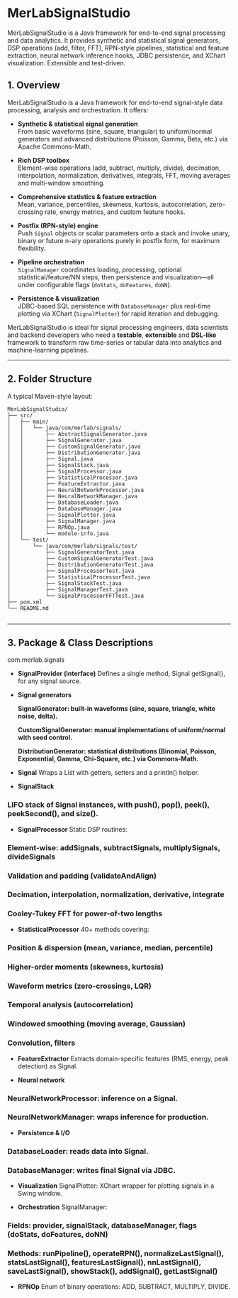 # MerLabSignalStudio
MerLabSignalStudio is a Java framework for end-to-end signal processing and data analytics. It provides synthetic and statistical signal generators, DSP operations (add, filter, FFT), RPN-style pipelines, statistical and feature extraction, neural network inference hooks, JDBC persistence, and XChart visualization. Extensible and test-driven.


## 1. Overview

MerLabSignalStudio is a Java framework for end-to-end signal-style data processing, analysis and orchestration. It offers:

- **Synthetic & statistical signal generation**  
  From basic waveforms (sine, square, triangular) to uniform/normal generators and advanced distributions (Poisson, Gamma, Beta, etc.) via Apache Commons-Math.

- **Rich DSP toolbox**  
  Element-wise operations (add, subtract, multiply, divide), decimation, interpolation, normalization, derivatives, integrals, FFT, moving averages and multi-window smoothing.

- **Comprehensive statistics & feature extraction**  
  Mean, variance, percentiles, skewness, kurtosis, autocorrelation, zero-crossing rate, energy metrics, and custom feature hooks.

- **Postfix (RPN-style) engine**  
  Push `Signal` objects or scalar parameters onto a stack and invoke unary, binary or future n-ary operations purely in postfix form, for maximum flexibility.

- **Pipeline orchestration**  
  `SignalManager` coordinates loading, processing, optional statistical/feature/NN steps, then persistence and visualization—all under configurable flags (`doStats`, `doFeatures`, `doNN`).

- **Persistence & visualization**  
  JDBC-based SQL persistence with `DatabaseManager` plus real-time plotting via XChart (`SignalPlotter`) for rapid iteration and debugging.

MerLabSignalStudio is ideal for signal processing engineers, data scientists and backend developers who need a **testable**, **extensible** and **DSL-like** framework to transform raw time-series or tabular data into analytics and machine-learning pipelines.

---

## 2. Folder Structure

A typical Maven-style layout:

```
MerLabSignalStudio/
├── src/
│   ├── main/
│   │   └── java/com/merlab/signals/
│   │       ├── AbstractSignalGenerator.java
│   │       ├── SignalGenerator.java
│   │       ├── CustomSignalGenerator.java
│   │       ├── DistributionGenerator.java
│   │       ├── Signal.java
│   │       ├── SignalStack.java
│   │       ├── SignalProcessor.java
│   │       ├── StatisticalProcessor.java
│   │       ├── FeatureExtractor.java
│   │       ├── NeuralNetworkProcessor.java
│   │       ├── NeuralNetworkManager.java
│   │       ├── DatabaseLoader.java
│   │       ├── DatabaseManager.java
│   │       ├── SignalPlotter.java
│   │       ├── SignalManager.java
│   │       ├── RPNOp.java
│   │       └── module-info.java
│   └── test/
│       └── java/com/merlab/signals/test/
│           ├── SignalGeneratorTest.java
│           ├── CustomSignalGeneratorTest.java
│           ├── DistributionGeneratorTest.java
│           ├── SignalProcessorTest.java
│           ├── StatisticalProcessorTest.java
│           ├── SignalStackTest.java
│           ├── SignalManagerTest.java
│           └── SignalProcessorFFTTest.java
├── pom.xml
└── README.md


```
---

## 3. Package & Class Descriptions

com.merlab.signals
- **SignalProvider (interface)**
Defines a single method, Signal getSignal(), for any signal source.

- **Signal generators**

  **SignalGenerator: built-in waveforms (sine, square, triangle, white noise, delta).**

  **CustomSignalGenerator: manual implementations of uniform/normal with seed control.**

  **DistributionGenerator: statistical distributions (Binomial, Poisson, Exponential, Gamma, Chi-Square, etc.) via Commons-Math.**

- **Signal**
Wraps a List<Double> with getters, setters and a println() helper.

- **SignalStack**
### LIFO stack of Signal instances, with push(), pop(), peek(), peekSecond(), and size().

- **SignalProcessor**
Static DSP routines:

### Element-wise: addSignals, subtractSignals, multiplySignals, divideSignals

### Validation and padding (validateAndAlign)

### Decimation, interpolation, normalization, derivative, integrate

### Cooley-Tukey FFT for power-of-two lengths

- **StatisticalProcessor**
40+ methods covering:

### Position & dispersion (mean, variance, median, percentile)

### Higher-order moments (skewness, kurtosis)

### Waveform metrics (zero-crossings, LQR)

### Temporal analysis (autocorrelation)

### Windowed smoothing (moving average, Gaussian)

### Convolution, filters

- **FeatureExtractor**
Extracts domain-specific features (RMS, energy, peak detection) as Signal.

- **Neural network**

### NeuralNetworkProcessor: inference on a Signal.

### NeuralNetworkManager: wraps inference for production.

- **Persistence & I/O**

### DatabaseLoader: reads data into Signal.

### DatabaseManager: writes final Signal via JDBC.

- **Visualization**
SignalPlotter: XChart wrapper for plotting signals in a Swing window.

- **Orchestration**
SignalManager:

### Fields: provider, signalStack, databaseManager, flags (doStats, doFeatures, doNN)

### Methods: runPipeline(), operateRPN(), normalizeLastSignal(), statsLastSignal(), featuresLastSignal(), nnLastSignal(), saveLastSignal(), showStack(), addSignal(), getLastSignal()

- **RPNOp**
Enum of binary operations: ADD, SUBTRACT, MULTIPLY, DIVIDE.


